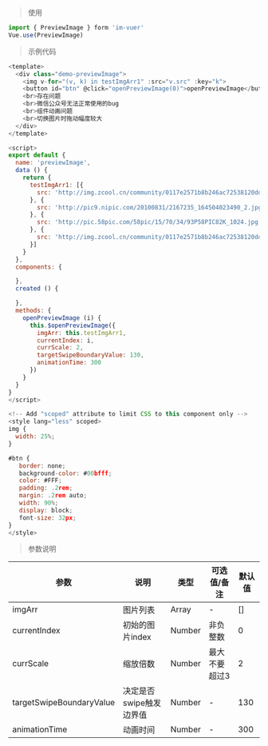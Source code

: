 > 使用

```js
import { PreviewImage } form 'im-vuer'
Vue.use(PreviewImage)
```

> 示例代码

```js
<template>
  <div class="demo-previewImage">
    <img v-for="(v, k) in testImgArr1" :src="v.src" :key="k">
    <button id="btn" @click="openPreviewImage(0)">openPreviewImage</button>
    <br>存在问题
    <br>微信公众号无法正常使用的bug
    <br>组件动画问题
    <br>切换图片时拖动幅度较大
  </div>
</template>

<script>
export default {
  name: 'previewImage',
  data () {
    return {
      testImgArr1: [{
        src: 'http://img.zcool.cn/community/0117e2571b8b246ac72538120dd8a4.jpg@1280w_1l_2o_100sh.jpg'
      }, {
        src: 'http://pic9.nipic.com/20100831/2167235_164504023490_2.jpg'
      }, {
        src: 'http://pic.58pic.com/58pic/15/70/34/93P58PIC82K_1024.jpg'
      }, {
        src: 'http://img.zcool.cn/community/0117e2571b8b246ac72538120dd8a4.jpg@1280w_1l_2o_100sh.jpg'
      }]
    }
  },
  components: {

  },
  created () {

  },
  methods: {
    openPreviewImage (i) {
      this.$openPreviewImage({
        imgArr: this.testImgArr1,
        currentIndex: i,
        currScale: 2,
        targetSwipeBoundaryValue: 130,
        animationTime: 300
      })
    }
  }
}
</script>

<!-- Add "scoped" attribute to limit CSS to this component only -->
<style lang="less" scoped>
img {
  width: 25%;
}

#btn {
   border: none;
   background-color: #00bfff;
   color: #FFF;
   padding: .2rem;
   margin: .2rem auto;
   width: 90%;
   display: block;
   font-size: 32px;
}
</style>

```
> 参数说明
<div>
  <table>
    <thead>
      <tr>
        <th>参数</th> 
        <th>说明</th> 
        <th>类型</th> 
        <th>可选值/备注</th> 
        <th>默认值</th>
      </tr>
    </thead> 
    <tbody>
      <tr>
        <td>imgArr</td> 
        <td>图片列表</td> 
        <td>Array</td> 
        <td>-</td> 
        <td>[]</td>
      </tr><tr>
        <td>currentIndex</td> 
        <td>初始的图片index</td> 
        <td>Number</td> 
        <td>非负整数</td> 
        <td>0</td>
      </tr><tr>
        <td>currScale</td> 
        <td>缩放倍数</td> 
        <td>Number</td> 
        <td>最大不要超过3</td> 
        <td>2</td>
      </tr><tr>
        <td>targetSwipeBoundaryValue</td> 
        <td>决定是否swipe触发边界值</td> 
        <td>Number</td> 
        <td>-</td> 
        <td>130</td>
      </tr><tr>
        <td>animationTime</td> 
        <td>动画时间</td> 
        <td>Number</td> 
        <td>-</td> 
        <td>300</td>
      </tr>
    </tbody>
  </table>
</div>